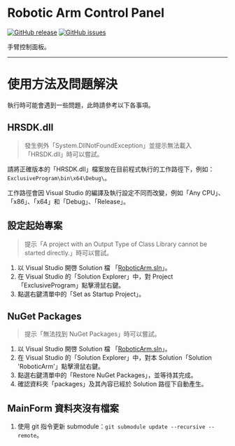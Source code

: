 # Robotic Arm Control Panel

[![GitHub release](https://img.shields.io/github/release/nfu-irs-lab/robotic-arm-control-panel.svg)](https://github.com/nfu-irs-lab/robotic-arm-control-panel/releases)
[![GitHub issues](https://img.shields.io/github/issues/nfu-irs-lab/robotic-arm-control-panel.svg)](https://github.com/nfu-irs-lab/robotic-arm-control-panel/issues)

手臂控制面板。

---

# 使用方法及問題解決
執行時可能會遇到一些問題，此時請參考以下各事項。

## HRSDK.dll
> 發生例外「System.DllNotFoundException」並提示無法載入「HRSDK.dll」時可以嘗試。

請將正確版本的「HRSDK.dll」檔案放在目前程式執行的工作路徑下，例如：`ExclusiveProgram\bin\x64\Debug\`。

工作路徑會因 Visual Studio 的編譯及執行設定不同而改變，例如「Any CPU」、「x86」、「x64」和「Debug」、「Release」。

## 設定起始專案
> 提示「A project with an Output Type of Class Library cannot be started directly.」時可以嘗試。

1. 以 Visual Studio 開啓 Solution 檔 「[RoboticArm.sln](/RoboticArm.sln)」。
2. 在 Visual Studio 的「Solution Explorer」中，對 Project「ExclusiveProgram」點擊滑鼠右鍵。
3. 點選右鍵清單中的「Set as Startup Project」。

## NuGet Packages
> 提示「無法找到 NuGet Packages」時可以嘗試。

1. 以 Visual Studio 開啓 Solution 檔 「[RoboticArm.sln](/RoboticArm.sln)」。
2. 在 Visual Studio 的「Solution Explorer」中，對本 Solution「Solution 'RoboticArm'」點擊滑鼠右鍵。
3. 點選右鍵清單中的「Restore NuGet Packages」，並等待其完成。
4. 確認資料夾「packages」及其內容已經於 Solution 路徑下自動產生。

## MainForm 資料夾沒有檔案

1. 使用 git 指令更新 submodule：`git submodule update --recursive --remote`。